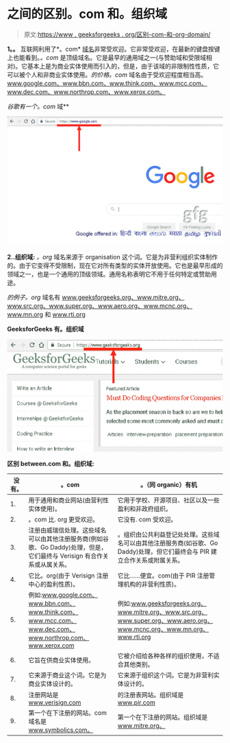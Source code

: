 # 之间的区别。com 和。组织域

> 原文:[https://www . geeksforgeeks . org/区别-com-和-org-domain/](https://www.geeksforgeeks.org/difference-between-com-and-org-domain/)

**1。。**
互联网利用了*。com* [域名](https://www.geeksforgeeks.org/domain-name-server-dns-in-application-layer/)非常受欢迎。它非常受欢迎，在最新的键盘按键上也能看到。*。com* 是顶级域名。它是最早的通用域之一(与赞助域和受限域相对)。它基本上是为商业实体使用而引入的，但是，由于该域的非限制性性质，它可以被个人和非商业实体使用。*的价格。com* 域名由于受欢迎程度相当高。www.google.com、www.bbn.com、www.think.com、www.mcc.com、www.dec.com、www.northrop.com、www.xerox.com。

**谷歌有一个*。com* 域**

![](img/e51a6f1ef8dfdecf71698eeaa5c61b7c.png)

**2..组织域:**
*。org* 域名来源于 organisation 这个词。它是为非营利组织实体制作的。由于它变得不受限制，现在它对所有类型的实体开放使用。它也是最早形成的领域之一，也是一个通用的顶级领域。通用名称表明它不用于任何特定或赞助用途。

*的例子。org* 域名有 www.geeksforgeeks.org、www.mitre.org、www.src.org、www.super.org、www.aero.org、www.mcnc.org、www.mn.org 和 www.rti.org

**GeeksforGeeks 有。组织域**

![](img/d73f52613a91a5dc55e06d4c0349c7ec.png)

**区别 between.com 和。组织域:**

<center>

| 没有。 | 。com | 。（同 organic）有机 |
| --- | --- | --- |
| 1. | 用于通用和商业网站(由营利性实体使用)。 | 它用于学校、开源项目、社区以及一些盈利和非政府组织。 |
| 2. | 。com 比. org 更受欢迎。 | 它没有. com 受欢迎。 |
| 3. | 注册由威瑞信处理。这些域名可以由其他注册服务商(例如谷歌、Go Daddy)处理，但是，它们最终与 Verisign 有合作关系或从属关系。 | 。组织由公共利益登记处处理。这些域名可以由其他注册服务商(如谷歌、Go Daddy)处理，但它们最终会与 PIR 建立合作关系或附属关系。 |
| 4. | 它比。org(由于 Verisign 注册中心的盈利性质)。 | 它比……便宜。com(由于 PIR 注册管理机构的非营利性质)。 |
| 5. | 例如:www.google.com、www.bbn.com、www.think.com、www.mcc.com、www.dec.com、www.northrop.com、www.xerox.com | 例如:www.geeksforgeeks.org、www.mitre.org、www.src.org、www.super.org、www.aero.org、www.mcnc.org、www.mn.org、www.rti.org |
| 6. | 它旨在供商业实体使用。 | 它被介绍给各种各样的组织使用，不适合其他类别。 |
| 7. | 它来源于商业这个词。它是为商业实体设计的。 | 它来源于组织这个词。它是为非营利实体设计的。 |
| 8. | 注册网站是 www.verisign.com | 的注册表网站。组织域是 www.pir.com |
| 9. | 第一个在下注册的网站。com 域名是 www.symbolics.com。 | 第一个在下注册的网站。组织域是 www.mitre.org。 |

</center>